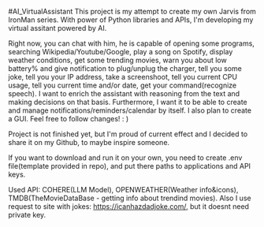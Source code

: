 #AI_VirtualAssistant
This project is my attempt to create my own Jarvis from IronMan series. With power of Python libraries and APIs, I'm developing my virtual assitant powered by AI.

Right now, you can chat with him, he is capable of opening some programs, searching Wikipedia/Youtube/Google, play a song on Spotify, display weather conditions, get some trending movies, warn you about low battery% and give notification to plug/unplug the charger, tell you some joke, tell you your IP address, take a screenshoot, tell you current CPU usage, tell you current time and/or date, get your command(recognize speech). 
I want to enrich the assistant with reasoning from the text and making decisions on that basis. Furthermore, I want it to be able to create and manage notifications/reminders/calendar by itself. I also plan to create a GUI. Feel free to follow changes! : )

Project is not finished yet, but I'm proud of current effect and I decided to share it on my Github, to maybe inspire someone.

If you want to download and run it on your own, you need to create .env file(template provided in repo), and put there paths to applications and API keys.

Used API: COHERE(LLM Model), OPENWEATHER(Weather info&icons), TMDB(TheMovieDataBase - getting info about trendind movies). Also I use request to site with jokes: https://icanhazdadjoke.com/, but it doesnt need private key. 
